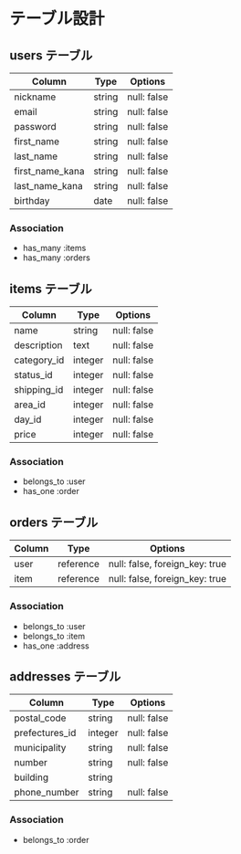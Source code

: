 # テーブル設計

## users テーブル

| Column          | Type     | Options     |
| --------------- | -------- | ----------- |
| nickname        | string   | null: false |
| email           | string   | null: false |
| password        | string   | null: false |
| first_name      | string   | null: false |
| last_name       | string   | null: false |
| first_name_kana | string   | null: false |
| last_name_kana  | string   | null: false |
| birthday        | date     | null: false |

### Association

- has_many :items
- has_many :orders

## items テーブル

| Column      | Type    | Options     |
| ----------- | ------- | ----------- |
| name        | string  | null: false |
| description | text    | null: false |
| category_id | integer | null: false |
| status_id   | integer | null: false |
| shipping_id | integer | null: false |
| area_id     | integer | null: false |
| day_id      | integer | null: false |
| price       | integer | null: false |

### Association

- belongs_to :user
- has_one :order

## orders テーブル

| Column | Type      | Options                        |
| ------ | --------- | ------------------------------ |
| user   | reference | null: false, foreign_key: true |
| item   | reference | null: false, foreign_key: true |

### Association

- belongs_to :user
- belongs_to :item
- has_one :address

## addresses テーブル

| Column         | Type    | Options     |
| -------------- | ------- | ----------- |
| postal_code    | string  | null: false |
| prefectures_id | integer | null: false |
| municipality   | string  | null: false |
| number         | string  | null: false |
| building       | string  |             |
| phone_number   | string  | null: false |

### Association

- belongs_to :order